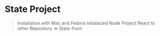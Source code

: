 # State Project

> Installation with Mac and Fedora
> Initalaized Node Project
> React to other Repository => State-front